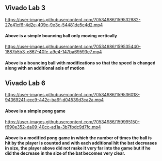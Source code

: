 ## Vivado Lab 3
https://user-images.githubusercontent.com/70534986/159532882-27e41cf6-4d2e-409c-9e3c-54481de5c4d2.mp4
#### Above is a simple bouncing ball only moving vertically





https://user-images.githubusercontent.com/70534986/159535440-1887b5b3-e867-40fe-a9e4-147ba69593e7.mp4
#### Above is a bouncing ball with modifications so that the speed is changed along with an additional axis of motion



## Vivado Lab 6



https://user-images.githubusercontent.com/70534986/159536018-94369241-ecc9-442c-ba6f-d04539d3ca2a.mp4
#### Above is a simple pong game



https://user-images.githubusercontent.com/70534986/159995150-f690e352-da09-40cc-ad1a-3b7fbdc9d7fc.mp4
#### Above is a modified pong game in which the number of times the ball is hit by the player is counted and with each additional hit the bat decreases in size, the player above did not make it very far into the game but if he did the decrease in the size of the bat becomes very clear.


